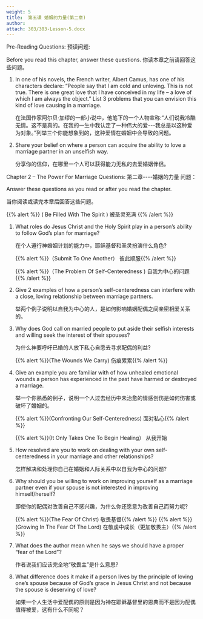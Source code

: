 ```yaml
---
weight: 5
title:  第五课	婚姻的力量(第二章)
author: 
attach: 303/303-Lesson-5.docx
---
```

Pre-Reading Questions: 预读问题:

Before you read this chapter, answer these questions. 你读本章之前请回答这些问题。

1. In one of his novels, the French writer, Albert Camus, has one of his characters declare: “People say that I am cold and unloving. This is not true. There is one great love that I have conceived in my life – a love of which I am always the object.” List 3 problems that you can envision this kind of love causing in a marriage.

    在法国作家阿尔贝·加缪的一部小说中，他笔下的一个人物宣称:“人们说我冷酷无情。这不是真的。在我的一生中我认定了一种伟大的爱---我总是以这种爱为对象。”列举三个你能想象到的，这种爱情在婚姻中会导致的问题。

2. Share your belief on where a person can acquire the ability to love a marriage partner in an unselfish way.

    分享你的信仰，在哪里一个人可以获得能力无私的去爱婚姻伴侣。

Chapter 2 – The Power For Marriage Questions:  第二章----婚姻的力量 问题：

Answer these questions as you read or after you read the chapter.

当你阅读或读完本章后回答这些问题。

{{% alert %}}
( Be Filled With The Spirit ) 被圣灵充满
{{% /alert %}}

1. What roles do Jesus Christ and the Holy Spirit play in a person’s ability to follow God’s plan for marriage?

    在个人遵行神婚姻计划的能力中，耶稣基督和圣灵扮演什么角色?

    {{% alert %}}（Submit To One Another） 彼此顺服{{% /alert %}}

    {{% alert %}}（The Problem Of Self-Centeredness ) 自我为中心的问题{{% /alert %}}

2. Give 2 examples of how a person’s self-centeredness can interfere with a close, loving relationship between marriage partners.

    举两个例子说明以自我为中心的人，是如何影响婚姻配偶之间亲密相爱关系的。

3. Why does God call on married people to put aside their selfish interests and willing seek the interest of their spouses?

    为什么神要呼吁已婚的人放下私心自愿去寻求配偶的利益?

    {{% alert %}}(The Wounds We Carry) 伤痕累累{{% /alert %}}

4. Give an example you are familiar with of how unhealed emotional wounds a person has experienced in the past have harmed or destroyed a marriage.

    举一个你熟悉的例子，说明一个人过去经历中未治愈的情感创伤是如何伤害或破坏了婚姻的。

    {{% alert %}}(Confronting Our Self-Centeredness) 面对私心{{% /alert %}}

    {{% alert %}}(It Only Takes One To Begin Healing） 从我开始

5. How resolved are you to work on dealing with your own self-centeredness in your marriage and other relationships?

    怎样解决和处理你自己在婚姻和人际关系中以自我为中心的问题?

6. Why should you be willing to work on improving yourself as a marriage partner even if your spouse is not interested in improving himself/herself?

    即使你的配偶对改善自己不感兴趣，为什么你还愿意为改善自己而努力呢?

    {{% alert %}}(The Fear Of Christ) 敬畏基督{{% /alert %}}
    {{% alert %}}(Growing In The Fear Of The Lord) 在敬虔中成长（更加敬畏主）{{% /alert %}}

7. What does the author mean when he says we should have a proper “fear of the Lord”?

    作者说我们应该完全地“敬畏主”是什么意思?

8. What difference does it make if a person lives by the principle of loving one’s spouse because of God’s grace in Jesus Christ and not because the spouse is deserving of love?

    如果一个人生活中爱配偶的原则是因为神在耶稣基督里的恩典而不是因为配偶值得被爱，这有什么不同呢？
